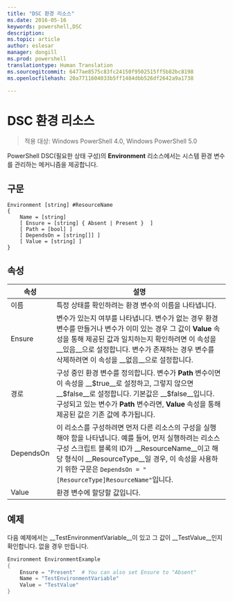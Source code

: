 ```yaml
---
title: "DSC 환경 리소스"
ms.date: 2016-05-16
keywords: powershell,DSC
description: 
ms.topic: article
author: eslesar
manager: dongill
ms.prod: powershell
translationtype: Human Translation
ms.sourcegitcommit: 6477ae8575c83fc24150f9502515ff5b82bc8198
ms.openlocfilehash: 20a7711604033b5ff1484dbb526df2642a9a1738

---
```


# DSC 환경 리소스

> 적용 대상: Windows PowerShell 4.0, Windows PowerShell 5.0

PowerShell DSC(필요한 상태 구성)의 __Environment__ 리소스에서는 시스템 환경 변수를 관리하는 메커니즘을 제공합니다.

## 구문
``` mof
Environment [string] #ResourceName
{
    Name = [string]
    [ Ensure = [string] { Absent | Present }  ]
    [ Path = [bool] ]
    [ DependsOn = [string[]] ]
    [ Value = [string] ]
}
```

## 속성

|  속성  |  설명   | 
|---|---| 
| 이름| 특정 상태를 확인하려는 환경 변수의 이름을 나타냅니다.| 
| Ensure| 변수가 있는지 여부를 나타냅니다. 변수가 없는 경우 환경 변수를 만들거나 변수가 이미 있는 경우 그 값이 __Value__ 속성을 통해 제공된 값과 일치하는지 확인하려면 이 속성을 __있음__으로 설정합니다. 변수가 존재하는 경우 변수를 삭제하려면 이 속성을 __없음__으로 설정합니다.| 
| 경로| 구성 중인 환경 변수를 정의합니다. 변수가 __Path__ 변수이면 이 속성을 __$true__로 설정하고, 그렇지 않으면 __$false__로 설정합니다. 기본값은 __$false__입니다. 구성되고 있는 변수가 __Path__ 변수라면, __Value__ 속성을 통해 제공된 값은 기존 값에 추가됩니다.| 
| DependsOn | 이 리소스를 구성하려면 먼저 다른 리소스의 구성을 실행해야 함을 나타냅니다. 예를 들어, 먼저 실행하려는 리소스 구성 스크립트 블록의 ID가 __ResourceName__이고 해당 형식이 __ResourceType__일 경우, 이 속성을 사용하기 위한 구문은 `DependsOn = "[ResourceType]ResourceName"`입니다.| 
| Value| 환경 변수에 할당할 값입니다.| 

## 예제

다음 예제에서는 __TestEnvironmentVariable__이 있고 그 값이 __TestValue__인지 확인합니다. 없을 경우 만듭니다.

```powershell
Environment EnvironmentExample
{
    Ensure = "Present"  # You can also set Ensure to "Absent"
    Name = "TestEnvironmentVariable"
    Value = "TestValue"
}
```




<!--HONumber=Aug16_HO3-->


